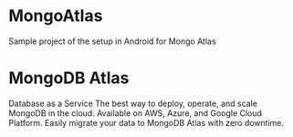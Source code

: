 # MongoAtlas
Sample project of the setup in Android for Mongo Atlas

# MongoDB Atlas
Database as a Service
The best way to deploy, operate, and scale MongoDB in the cloud.
Available on AWS, Azure, and Google Cloud Platform.
Easily migrate your data to MongoDB Atlas with zero downtime.

